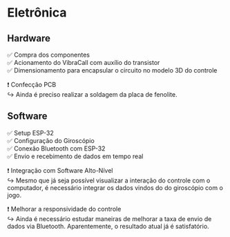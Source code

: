 # Eletrônica

## Hardware
:white_check_mark: Compra dos componentes  
:white_check_mark: Acionamento do VibraCall com auxílio do transistor  
:white_check_mark: Dimensionamento para encapsular o circuito no modelo 3D do controle  
  
:heavy_exclamation_mark: Confecção PCB  
   :arrow_right_hook: Ainda é preciso realizar a soldagem da placa de fenolite.  

## Software
:white_check_mark: Setup ESP-32  
:white_check_mark: Configuração do Giroscópio  
:white_check_mark: Conexão Bluetooth com ESP-32  
:white_check_mark: Envio e recebimento de dados em tempo real  
  
:heavy_exclamation_mark: Integração com Software Alto-Nível  
  :arrow_right_hook: Mesmo que já seja possível visualizar a interação do controle com o computador, é necessário integrar os dados vindos do do giroscópio com o jogo. 
  
:heavy_exclamation_mark: Melhorar a responsividade do controle  
  :arrow_right_hook: Ainda é necessário estudar maneiras de melhorar a taxa de envio de dados via Bluetooth. Aparentemente, o resultado atual já é satisfatório.  
